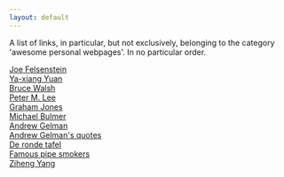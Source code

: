 ```yaml
---
layout: default
---
```


A list of links, in particular, but not exclusively, belonging to the category
'awesome personal webpages'. In no particular order. 

[Joe Felsenstein](http://evolution.genetics.washington.edu/felsenstein.html)  
[Ya-xiang Yuan](http://lsec.cc.ac.cn/~yyx/)  
[Bruce Walsh](http://nitro.biosci.arizona.edu/)  
[Peter M. Lee](https://www.york.ac.uk/depts/maths/histstat/pml1/bayes/)  
[Graham Jones](http://www.indriid.com/)  
[Michael Bulmer](http://michaelbulmer.com/)  
[Andrew Gelman](http://www.stat.columbia.edu/~gelman/)  
[Andrew Gelman's quotes](http://www.stat.columbia.edu/~gelman/book/gelman_quotes.pdf)  
[De ronde tafel](http://www.astrovdm.com/Rota.htm)  
[Famous pipe smokers](http://josephcrusejohnson.blogspot.com/)  
[Ziheng Yang](http://abacus.gene.ucl.ac.uk/ziheng/ziheng.html)  


